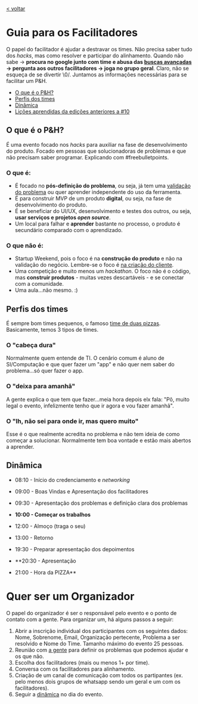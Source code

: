 [< voltar](https://productsandhacks.com)

# Guia para os Facilitadores

O papel do facilitador é ajudar a destravar os times. Não precisa saber tudo dos _hacks_, mas como resolver e participar do alinhamento. Quando não sabe -> **procura no google junto com time e abusa das [buscas avançadas](https://resultadosdigitais.com.br/blog/pesquisa-avancada-google/) -> pergunta aos outros facilitadores -> joga no grupo geral**. Claro, não se esqueça de se divertir \0/. Juntamos as informações necessárias para se facilitar um P&H.
  - [O que é o P&H?](https://nite-ceuma.github.io/products-and-hacks/#o-que-é-o-ph)
  - [Perfis dos times](https://nite-ceuma.github.io/products-and-hacks/#perfis-dos-times)
  - [Dinâmica](https://nite-ceuma.github.io/products-and-hacks/#dinâmica)
  - [Lições aprendidas da edições anteriores a #10](https://nite-ceuma.github.io/products-and-hacks/licoes-aprendidas-das-edicoes-passadas)

## O que é o P&H?
É uma evento focado nos _hacks_ para auxiliar na fase de desenvolvimento do produto. Focado em pessoas que solucionadoras de problemas e que não precisam saber programar. Explicando com #freebulletpoints. 

### O que é:
  - É focado no **pós-definição do problema**, ou seja, já tem uma [validação do problema](https://universidadeagora.com/2018/06/06/25270/trilha-empreendedor-digital-defina-muito-bem-o-problema/) ou quer aprender independente do uso da ferramenta.
  - É para construir MVP de um produto **digital**, ou seja, na fase de desenvolvimento do produto.
  - É se beneficiar do UI/UX, desenvolvimento e testes dos outros, ou seja, **usar serviços e projetos _open source_**.
  - Um local para falhar e **aprender** bastante no processo, o produto é secundário comparado com o aprendizado.
  
### O que **não** é:
  - Startup Weekend, pois o foco é na **construção do produto** e não na validação do negócio. Lembre-se o foco é [na criação do cliente](https://universidadeagora.com/2018/06/05/25245/trilha-empreendedor-digital-ame-o-problema-nao-a-solucao/).
  - Uma competição e muito menos um _hackathon_. O foco não é o código, mas **construir produtos** - muitas vezes descartáveis - e se conectar com a comunidade.
  - Uma aula...não mesmo. :)


## Perfis dos times

É sempre bom times pequenos, o famoso [time de duas pizzas](https://www.theguardian.com/technology/2018/apr/24/the-two-pizza-rule-and-the-secret-of-amazons-success). Basicamente, temos 3 tipos de times. 

### O "cabeça dura"

Normalmente quem entende de TI. O cenârio comum é aluno de SI/Computação e que quer fazer um "app" e não quer nem saber do problema...só quer fazer o app.

### O "deixa para amanhã"

A gente explica o que tem que fazer...meia hora depois elx fala: "Pô, muito legal o evento, infelizmente tenho que ir agora e vou fazer amanhã".

### O "Ih, não sei para onde ir, mas quero muito"

Esse é o que realmente acredita no problema e não tem ideia de como começar a solucionar. Normalmente tem boa vontade e estão mais abertos a aprender.

## Dinâmica

  - 08:10 - Início do credenciamento e _networking_
  - 09:00 - Boas Vindas e Apresentação dos facilitadores
  - 09:30 - Apresentação dos problemas e definição clara dos problemas
  - **10:00 - Começar os trabalhos**

  - 12:00 - Almoço (traga o seu)
  - 13:00 - Retorno

  - 19:30 - Preparar apresentação dos depoimentos
  - **20:30 - Apresentação 
  - 21:00 - Hora da PIZZA**
  
# Quer ser um Organizador

O papel do organizador é ser o responsável pelo evento e o ponto de contato com a gente. Para organizar um, há alguns passos a seguir:
  1. Abrir a inscrição individual dos participantes com os seguintes dados: Nome, Sobrenome, Email, Organização pertecente,  Problema a ser resolvido e Nome do Time. Tamanho máximo do evento 25 pessoas.
  2. Reunião com [a gente](mailto:oi.nite@ceuma.br) para definir os problemas que podemos ajudar e os que não. 
  3. Escolha dos facilitadores (mais ou menos 1+ por time).
  4. Conversa com os facilitadores para alinhamento.
  5. Criação de um canal de comunicação com todos os partipantes (ex. pelo menos dois grupos de whatsapp sendo um geral e um com os facilitadores).
  6. Seguir a [dinâmica](https://nite-ceuma.github.io/products-and-hacks/#dinâmica) no dia do evento.

